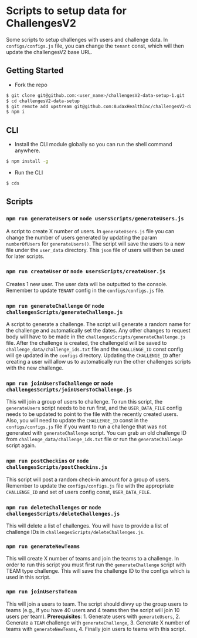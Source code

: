 # Scripts to setup data for ChallengesV2

Some scripts to setup challenges with users and challenge data. In `configs/configs.js` file, you can change the `tenant` const, which will then update the challengesV2 base URL.

## Getting Started

- Fork the repo

```bash
$ git clone git@github.com:<user_name>/challengesV2-data-setup-1.git
$ cd challengesV2-data-setup
$ git remote add upstream git@github.com:AudaxHealthInc/challengesV2-data-setup.git
$ npm i
```

## CLI

- Install the CLI module globally so you can run the shell command anywhere.

```bash
$ npm install -g
```

- Run the CLI

```bash
$ cds
```

## Scripts

### `npm run generateUsers` or `node usersScripts/generateUsers.js `
A script to create X number of users. In `generateUsers.js` file you can change the number of users generated by updating the param `numberOfUsers` for `generateUsers()`. The script will save the users to a new file under the `user_data` directory. This `json` file of users will then be used for later scripts.

### `npm run createUser` or `node usersScripts/createUser.js`
Creates 1 new user. The user data will be outputted to the console. Remember to update `TENANT` config in the `configs/configs.js` file.

### `npm run generateChallenge` or `node challengesScripts/generateChallenge.js`
A script to generate a challenge. The script will generate a random name for the challenge and automatically set the dates. Any other changes to request body will have to be made in the `challengesScripts/generateChallenge.js` file. After the challenge is created, the challengeId will be saved to `challenge_data/challenge_ids.txt` file and the `CHALLENGE_ID` const config will ge updated in the `configs` directory. Updating the `CHALLENGE_ID` after creating a user will allow us to automatically run the other challenges scripts with the new challenge.  

### `npm run joinUsersToChallenge` or `node challengesScripts/joinUsersToChallenge.js`
This will join a group of users to challenge. To run this script, the `generateUsers` script needs to be run first, and the `USER_DATA_FILE` config needs to be updated to point to the file with the recently created users. Also, you will need to update the `CHALLENGE_ID` const in the `configs/configs.js` file if you want to run a challenge that was not generated with `generateChallenge` script. You can grab an old challenge ID from `challenge_data/challenge_ids.txt` file or run the `generateChallenge` script again.

### `npm run postCheckins` or `node challengesScripts/postCheckins.js`
This script will post a random check-in amount for a group of users. Remember to update the `configs/configs.js` file with the appropriate `CHALLENGE_ID` and set of users config const, `USER_DATA_FILE`.

### `npm run deleteChallenges` or `node challengesScripts/deleteChallenges.js`
This will delete a list of challenges. You will have to provide a list of challenge IDs in `challengesScripts/deleteChallenges.js`.

### `npm run generateNewTeams`
This will create X number of teams and join the teams to a challenge. In order to run this script you must first run the `generateChallenge` script with TEAM type challenge. This will save the challenge ID to the configs which is used in this script.

### `npm run joinUsersToTeam`
This will join a users to team. The script should divvy up the group users to teams (e.g., if you have 40 users and 4 teams then the script will join 10 users per team). 
**Prerequisites**: 1. Generate users with `generateUsers`, 2. Generate a `TEAM` challenge with `generateChallenge`, 3. Generate X number of teams with `generateNewTeams`, 4. Finally join users to teams with this script.   
